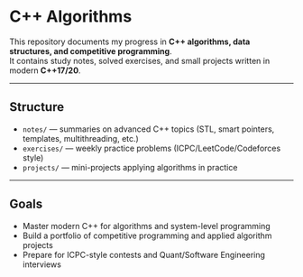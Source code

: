 # C++ Algorithms

This repository documents my progress in **C++ algorithms, data structures, and competitive programming**.  
It contains study notes, solved exercises, and small projects written in modern **C++17/20**.

---

## Structure
- `notes/` — summaries on advanced C++ topics (STL, smart pointers, templates, multithreading, etc.)
- `exercises/` — weekly practice problems (ICPC/LeetCode/Codeforces style)
- `projects/` — mini-projects applying algorithms in practice

---

## Goals
- Master modern C++ for algorithms and system-level programming
- Build a portfolio of competitive programming and applied algorithm projects
- Prepare for ICPC-style contests and Quant/Software Engineering interviews
